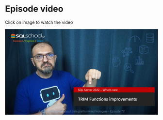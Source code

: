 
# Episode video

Click on image to watch the video

[![Watch the video](./ytimage.png)](https://youtu.be/MI_g-3VVLBo)

